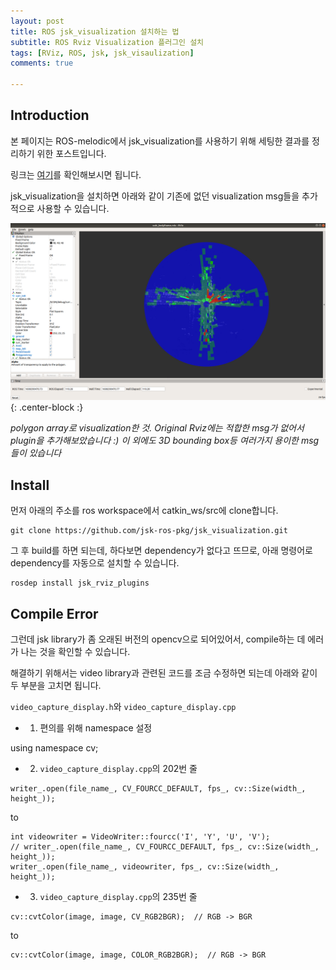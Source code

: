 ```yaml
---
layout: post
title: ROS jsk_visualization 설치하는 법
subtitle: ROS Rviz Visualization 플러그인 설치
tags: [RViz, ROS, jsk, jsk_visaulization]
comments: true

---
```

## Introduction

본 페이지는 ROS-melodic에서 jsk_visualization를 사용하기 위해 세팅한 결과를 정리하기 위한 포스트입니다.

링크는 [여기](https://github.com/jsk-ros-pkg/jsk_visualization)를 확인해보시면 됩니다.

jsk_visualization을 설치하면 아래와 같이 기존에 없던 visualization msg들을 추가적으로 사용할 수 있습니다.

![example](/img/jsk_viz.png){: .center-block :}

*polygon array로 visualization한 것. Original Rviz에는 적합한 msg가 없어서 plugin을 추가해보았습니다 :) 이 외에도 3D bounding box등 여러가지 용이한 msg들이 있습니다*


## Install 

먼저 아래의 주소를 ros workspace에서 catkin_ws/src에 clone합니다.

```
git clone https://github.com/jsk-ros-pkg/jsk_visualization.git
```

그 후 build를 하면 되는데, 하다보면 dependency가 없다고 뜨므로, 아래 명령어로 dependency를 자동으로 설치할 수 있습니다.

```
rosdep install jsk_rviz_plugins
```

## Compile Error

그런데 jsk library가 좀 오래된 버전의 opencv으로 되어있어서, compile하는 데 에러가 나는 것을 확인할 수 있습니다.

해결하기 위해서는 video library과 관련된 코드를 조금 수정하면 되는데 아래와 같이 두 부분을 고치면 됩니다.

`video_capture_display.h`와 `video_capture_display.cpp`

* 1. 편의를 위해 namespace 설정

using namespace cv;

* 2. `video_capture_display.cpp`의 202번 줄

```
writer_.open(file_name_, CV_FOURCC_DEFAULT, fps_, cv::Size(width_, height_));
```

to

```
int videowriter = VideoWriter::fourcc('I', 'Y', 'U', 'V');
// writer_.open(file_name_, CV_FOURCC_DEFAULT, fps_, cv::Size(width_, height_));
writer_.open(file_name_, videowriter, fps_, cv::Size(width_, height_));
```

* 3. `video_capture_display.cpp`의 235번 줄

```
cv::cvtColor(image, image, CV_RGB2BGR);  // RGB -> BGR
```

to
```
cv::cvtColor(image, image, COLOR_RGB2BGR);  // RGB -> BGR
```

